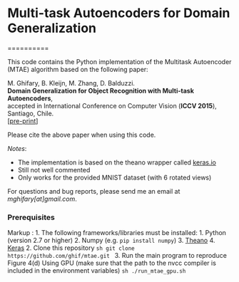 # Multi-task Autoencoders for Domain Generalization
==========

This code contains the Python implementation of the Multitask Autoencoder (MTAE) algorithm based on the following paper:

M. Ghifary, B. Kleijn, M. Zhang, D. Balduzzi.<br/>
**Domain Generalization for Object Recognition with Multi-task Autoencoders**,<br/>
accepted in International Conference on Computer Vision (**ICCV 2015**), Santiago, Chile.<br/>
[[pre-print](http://arxiv.org/abs/1508.07680)]

Please cite the above paper when using this code.

_Notes_:
- The implementation is based on the theano wrapper called [keras.io](keras.io)
- Still not well commented
- Only works for the provided MNIST dataset (with 6 rotated views)

For questions and bug reports, please send me an email at _mghifary[at]gmail.com_.

### Prerequisites

Markup : 1. The following frameworks/libraries must be installed:
	      1. Python (version 2.7 or higher)
		  2. Numpy (e.g. `pip install numpy`)
		  3. [Theano](http://deeplearning.net/software/theano/)
		  4. [Keras](keras.io)
		 2. Clone this repository
			```sh
			git clone https://github.com/ghif/mtae.git
			```
		 3. Run the main program to reproduce Figure 4(d)
			Using GPU (make sure that the path to the nvcc compiler is included in the environment variables)
			```sh
			./run_mtae_gpu.sh
			```
